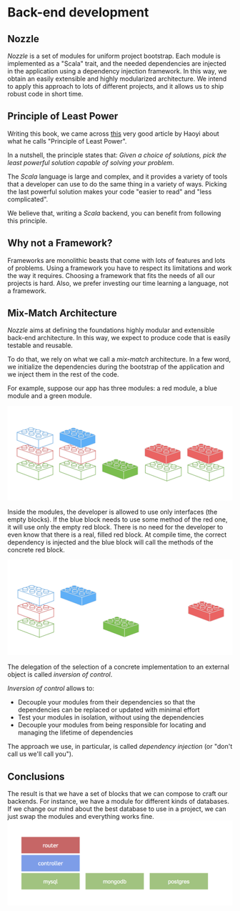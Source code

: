 # Back-end development

## Nozzle

*Nozzle* is a set of modules for uniform project bootstrap.
Each module is implemented as a "Scala" trait, and the needed dependencies are injected in the application using a dependency injection framework.
In this way, we obtain an easily extensible and highly modularized architecture.
We intend to apply this approach to lots of different projects, and it allows us to ship robust code in short time.

## Principle of Least Power
Writing this book, we came across [this](https://lihaoyi.github.io/post/StrategicScalaStylePrincipleofLeastPower.html) very good article by Haoyi about what he calls "Principle of Least Power".

In a nutshell, the principle states that:
*Given a choice of solutions, pick the least powerful solution capable of solving your problem*.

The *Scala* language is large and complex, and it provides a variety of tools that a developer can use to do the same thing in a variety of ways.
Picking the last powerful solution makes your code "easier to read" and "less complicated".

We believe that, writing a *Scala* backend, you can benefit from following this principle.

## Why not a Framework?

Frameworks are monolithic beasts that come with lots of features and lots of problems.
Using a framework you have to respect its limitations and work the way it requires. Choosing a framework that fits the needs of all our projects is hard.
Also, we prefer investing our time learning a language, not a framework.


## Mix-Match Architecture

*Nozzle* aims at defining the foundations highly modular and extensible back-end architecture.
In this way, we expect to produce code that is easily testable and reusable.

To do that, we rely on what we call a *mix-match* architecture.
In a few word, we initialize the dependencies during the bootstrap of the application and we inject them in the rest of the code.

For example, suppose our app has three modules: a red module, a blue module and a green module.

![](lego1.png)

Inside the modules, the developer is allowed to use only interfaces (the empty blocks).
If the blue block needs to use some method of the red one, it will use only the empty red block. There is no need for the developer to even know that there is a real, filled red block.
At compile time, the correct dependency is injected and the blue block will call the methods of the concrete red block.

![](lego2.png)

The delegation of the selection of a concrete implementation to an external object is called *inversion of control*.

*Inversion of control* allows to:
- Decouple your modules from their dependencies so that the dependencies can be replaced or updated with minimal effort
- Test your modules in isolation, without using the dependencies
- Decouple your modules from being responsible for locating and managing the lifetime of dependencies

The approach we use, in particular, is called *dependency injection* (or "don't call us we'll call you").

## Conclusions

The result is that we have a set of blocks that we can compose to craft our backends. For instance, we have a module for different kinds of databases. If we change our mind about the best database to use in a project, we can just swap the modules and everything works fine.![](cake.png)